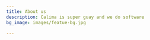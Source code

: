 ```yaml
---
title: About us
description: Calima is super guay and we do software
bg_image: images/featue-bg.jpg

---
```

